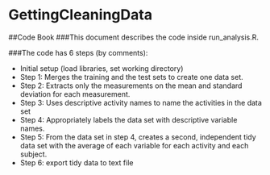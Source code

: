 # GettingCleaningData
##Code Book
###This document describes the code inside run_analysis.R.  

###The code has 6 steps (by comments):

* Initial setup (load libraries, set working directory)
* Step 1: Merges the training and the test sets to create one data set.
* Step 2: Extracts only the measurements on the mean and standard deviation for each measurement.
* Step 3: Uses descriptive activity names to name the activities in the data set
* Step 4: Appropriately labels the data set with descriptive variable names.
* Step 5: From the data set in step 4, creates a second, independent tidy data set with the average of each variable for each activity and each subject.
* Step 6: export tidy data to text file
